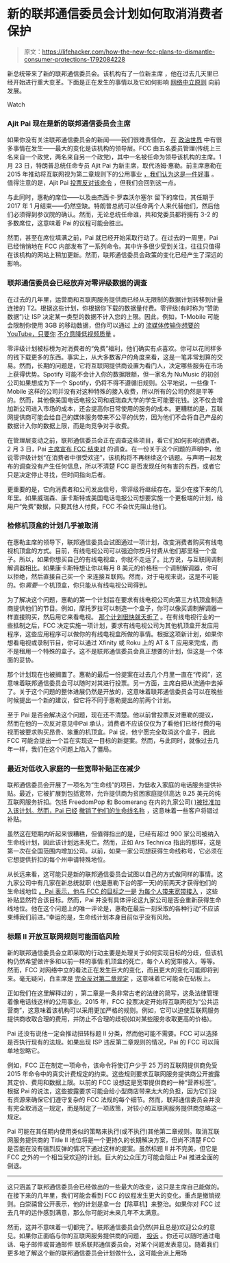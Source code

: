 # 新的联邦通信委员会计划如何取消消费者保护

> 原文：<https://lifehacker.com/how-the-new-fcc-plans-to-dismantle-consumer-protections-1792084228>

新总统带来了新的联邦通信委员会。该机构有了一位新主席 ，他在过去几天里已经开始进行重大变革。下面是正在发生的事情以及它如何影响 [网络中立原则](https://lifehacker.com/an-introduction-to-net-neutrality-what-it-is-what-it-5720407) 向前发展。

Watch

### **Ajit Pai 现在是新的联邦通信委员会主席**

如果你没有关注联邦通信委员会的新闻——我们很难责怪你， [在](http://theslot.jezebel.com/) [政治世界](http://theconcourse.deadspin.com/) 中有很多事情在发生——最大的变化是该机构的领导层。FCC 由五名委员管理(传统上三名来自一个政党，两名来自另一个政党)，其中一名被任命为领导该机构的主席。1 月 23 日，特朗普总统任命专员 Ajit Pai 为新主席，取代汤姆·惠勒。前主席惠勒在 2015 年推动将互联网视为第二章规则下的公用事业 [，我们认为这是一件好事](http://lifehacker.com/why-the-fccs-new-net-neutrality-rules-are-good-for-the-1683769527) 。值得注意的是，Ajit Pai [投票反对该命令](http://www.npr.org/sections/thetwo-way/2015/02/26/389259382/net-neutrality-up-for-vote-today-by-fcc-board) ，但我们会回到这一点。

与此同时，惠勒的席位——以及由杰西卡·罗森沃尔塞尔 留下的席位，其任期于 2017 年 1 月结束——仍然空缺。特朗普总统可以任命两个人来代替他们，然后他们必须得到参议院的确认。然而，无论总统任命谁，共和党委员都将拥有 3-2 的多数席位，这意味着 Pai 的议程可能会胜出。

然而，甚至在席位填满之前，Pai 就已经开始采取行动了。在过去的一周里，Pai 已经悄悄地在 FCC 内部发布了一系列命令。其中许多很少受到关注，往往只值得在该机构的网站上稍加更新。然而，联邦通信委员会政策的变化已经产生了深远的影响。

### **联邦通信委员会已经放弃对零评级数据的调查**

在过去的几年里，运营商和互联网服务提供商已经从无限制的数据计划转移到计量连接的 T2。根据这些计划，你根据你下载的数据量付费。零评级(有时称为“赞助数据”)让 ISP 决定某一类型的数据不计入您的上限。因此，例如，T-Mobile 可能会限制你使用 3GB 的移动数据，但你可以通过 上的 [流媒体传输你想要的 YouTube，只要你](http://lifehacker.com/t-mobile-adds-youtube-to-binge-on-service-1765468521) [不介意降低视频质量](http://lifehacker.com/if-your-youtube-quality-sucks-on-t-mobile-disable-bing-1749419359) 。

零评级计划被标榜为对消费者的“免费”福利，他们确实有点喜欢。你可以花同样多的钱下载更多的东西。事实上，从大多数客户的角度来看，这是一笔非常划算的交易。然而，长期的问题是，它将互联网提供商设置为看门人，决定哪些服务在市场上获得优势。Spotify 可能不会计入你的数据限额，但一家名为 NuMusic 的初创公司如果想成为下一个 Spotify，仍将不得不遵循旧规则。公平地说，一些像 T-Mobile 这样的公司并没有对这种特殊的接入收费，所以所有的公司仍然是平等的。然而，其他像美国电话电报公司和威瑞森大学的学生可能要花钱。这不仅会增加新公司进入市场的成本，还会提高你日常使用的服务的成本。更糟糕的是，互联网提供商可能会给自己的媒体服务带来不公平的优势，因为他们不会将自己产品的数据计入你的数据上限，而是向竞争对手收费。

在管理层变动之前，联邦通信委员会正在调查这些项目，看它们如何影响消费者。2 月 3 日，Pai [主席宣布 FCC 结束对](https://techcrunch.com/2017/02/03/pai-zero-rating-fcc/) 的调查。在一份关于这个问题的声明中，他说零评级计划“在消费者中很受欢迎”，该机构将不再继续这个话题。与声明一起发布的调查没有产生任何信息，所以不清楚 FCC 是否发现任何有害的东西，或者它只是决定停止寻找，但时间指向后者。

更重要的是，它向消费者和公司发出信号，零评级将继续存在。至少在接下来的几年里。如果威瑞森、康卡斯特或美国电话电报公司想要实施一个更极端的计划，给用户“免费”数据，只要其他人付费，FCC 不会优先阻止他们。

### **检修机顶盒的计划几乎被取消**

在惠勒主席的领导下，联邦通信委员会试图通过一项计划，改变消费者购买有线电视机顶盒的方式。目前，有线电视公司可以强迫你按月付费从他们那里租一个盒子。所以，如果你想买自己的有线电视盒，你就不走运了。比方说，与互联网调制解调器相比。如果康卡斯特想让你以每月 8 美元的价格租一个调制解调器，你可以拒绝，然后直接自己买一个 来连接互联网。然而，对于电视来说，这是不可能的。你*需要*一个机顶盒，你只能从有线电视公司得到。

为了解决这个问题，惠勒的第一个计划旨在要求有线电视公司向第三方机顶盒制造商提供他们的节目。例如，摩托罗拉可以制造一个盒子，你可以像买调制解调器一样直接购买，然后用它来看电视。 [那个计划很快就夭折了](https://arstechnica.com/tech-policy/2017/01/house-republicans-seek-permanent-end-of-fccs-set-top-box-reform-plan/) 。在有线电视行业的一些抵制之后，FCC 决定实施一项计划，要求有线电视公司为其他机顶盒开发应用程序，这些应用程序可以做你的有线电视盒所做的事情。根据这项新计划，如果你想看电视或录制节目，你可以通过 Xfinity 或 Roku 上的 AT & T 应用来完成，而不是租用一个特殊的盒子。这不是联邦通信委员会真正想要的计划，但这是一个体面的妥协。

那个计划现在也被搁置了。惠勒的最后一份提案在过去几个月里一直在“传阅”，这意味着联邦通信委员会可以随时对其进行投票。另一方面，主席白把从流通中去掉了。关于这个问题的整体进展仍然是开放的，这意味着联邦通信委员会可以在晚些时候提出一个新的建议，但它将不同于惠勒提出的前两个计划。

至于 Pai 是否会解决这个问题，现在还不清楚。他以前曾投票反对惠勒的提议，然而在他的一次反对意见中Pai 承认，消费者不应该仅仅为了看他们已经付费的电视而被要求购买昂贵、笨重的机顶盒。Pai 说，他宁愿完全取消这个盒子，因此 FCC 可能会提出一个旨在实现这一目标的新提案。然而，与此同时，就像过去几年一样，我们在这个问题上陷入了僵局。

### **最近对低收入家庭的一些宽带补贴正在减少**

联邦通信委员会开展了一项名为“生命线”的项目，为低收入家庭的电话服务提供补贴。最近，它被扩展到包括宽带，允许提供商为贫困家庭提供高达 9.25 美元的纯互联网服务折扣。包括 FreedomPop 和 Boomerang 在内的九家公司( [)被批准加入该计划。然而，Pai 已经](http://lifehacker.com/five-best-mobile-hotspots-1523254435) [撤销了他们的生命线名称](https://www.washingtonpost.com/news/the-switch/wp/2017/02/03/the-fcc-is-stopping-9-companies-from-providing-subsidized-broadband-to-the-poor/?utm_term=.9c804aea7e49) ，这意味着一些客户将错过补贴。

虽然这在短期内听起来很糟糕，但值得指出的是，已经有超过 900 家公司被纳入生命线计划，因此该计划远未死亡。然而，正如 Ars Technica 指出的那样，这是第一次在全国范围内增加公司。以前，如果一家公司想获得生命线称号，它必须在它想提供折扣的每个州申请特殊地位。

从长远来看，这可能只是新的联邦通信委员会试图以自己的方式做同样的事情。这九家公司中有几家在新总统就职 (也是惠勒下台的那一天)的前两天才获得他们的生命线地位 [。Pai 表示，他与 FCC 的目标之一是](http://transition.fcc.gov/Daily_Releases/Daily_Business/2017/db0118/DA-17-87A1.pdf) [为每个人带来宽带接入](https://arstechnica.com/tech-policy/2017/01/fcc-chairman-pai-vows-to-close-broadband-digital-divide/) ，这些补贴显然符合该目标。然而，Pai 并没有具体评论这九家公司是否会重新获得生命线地位。他在这个问题上的唯一评论是，惠勒在最后一刻采取的各种行动“不应该束缚我们前进。”幸运的是，生命线计划本身目前似乎没有风险。

### **标题 II 开放互联网规则可能面临风险**

新的联邦通信委员会立即采取的行动主要是处理关于如何实现目标的分歧，但该机构仍然希望做许多和以前一样的事情:机顶盒的死亡，每个人的宽带接入，等等。然而，FCC 对网络中立的看法正在发生巨大的变化，而且更大的变化可能即将到来。毫无疑问，白主席是 [完全反对第二章规定](https://arstechnica.com/tech-policy/2017/01/fcc-chair-ajit-pai-wont-say-whether-hell-enforce-net-neutrality-rules/) ，这意味着它可能会在砧板上。

正如我们在这里解释过的 ，第二章是一条非常古老的法律的简写，这条法律管理着像电话线这样的公用事业。2015 年，FCC 投票决定开始将互联网视为“公共运营商”，这意味着该机构可以采用更加严格的规则。例如，它可以迫使互联网服务提供商收取合理的费用，并防止不合理的歧视(如对某些服务收取更高的价格)。

Pai 还没有说他一定会推动扭转标题 II 分类，然而他可能不需要。FCC 可以选择是否执行现有的法规。如果出现 ISP 违反第二章规则的情况，Pai 的 FCC 可以简单地忽略它。

例如，FCC 正在制定一项命令，该命令将使订户少于 25 万的互联网提供商免受 2015 年命令中的真实计费规定的约束。这些规则要求互联网服务提供商公开披露其定价、费用和数据上限。以前的 FCC 设想这是宽带提供商的一种“营养标签”。根据 Pai 的说法，这些披露要求可能会给小型商店带来太大的负担，因为它们没有资源来确保它们遵守复杂的 FCC 法规的每个细节。然而，联邦通信委员会并没有完全取消这一规定，而是制定了一项政策，对较小的互联网服务提供商忽略这一规定。

Pai 可能在其任期内使用类似的策略来执行(或不执行)其他第二章规则。取消互联网服务提供商的 Title II 地位将是一个更持久的长期解决方案，但尚不清楚 FCC 是否能在没有强烈反弹的情况下通过这样的提案。虽然标题 II 并不完美，但它是 FCC 之外的一个相当受欢迎的计划。巨大的公众压力可能会阻止 Pai 推进全面的倒退。

* * *

这只涵盖了联邦通信委员会已经做出的一些最大的改变，这只是主席自己能做的。在接下来的几年里，我们可能会看到 FCC 的议程发生更大的变化，重点是撤销规则。白崇禧曾公开表示，他的计划是拿一台【除草机】来整治。如果你对 FCC 过去几年的运作感到满意，那么你可能对未来几年不太满意。

然而，这并不意味着一切都完了。联邦通信委员会仍然(并且总是)欢迎公众的意见。如果你正面临与你的互联网服务提供商的问题， [投诉](http://lifehacker.com/how-to-file-a-complaint-against-your-isp-and-finally-so-1714876357) 。你还可以随时通过电话、电子邮件或普通邮件 联系联邦通信委员会，对某个问题发表意见。随着我们更多地了解这个新的联邦通信委员会计划做什么，这可能会派上用场